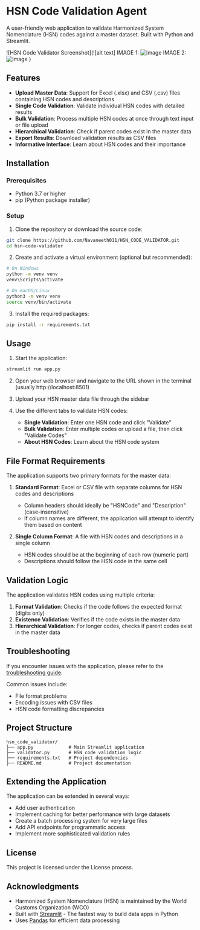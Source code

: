 # HSN Code Validation Agent

A user-friendly web application to validate Harmonized System Nomenclature (HSN) codes against a master dataset. Built with Python and Streamlit.

![HSN Code Validator Screenshot](![alt text]
IMAGE 1:
![image](https://github.com/user-attachments/assets/cf46cd28-4590-48ac-9067-9c1aeb8fd0e8)
IMAGE 2:
![image](https://github.com/user-attachments/assets/5fcc0e11-3693-4fc7-a627-50809a667b6c)
)

## Features

- **Upload Master Data**: Support for Excel (.xlsx) and CSV (.csv) files containing HSN codes and descriptions
- **Single Code Validation**: Validate individual HSN codes with detailed results
- **Bulk Validation**: Process multiple HSN codes at once through text input or file upload
- **Hierarchical Validation**: Check if parent codes exist in the master data
- **Export Results**: Download validation results as CSV files
- **Informative Interface**: Learn about HSN codes and their importance

## Installation

### Prerequisites

- Python 3.7 or higher
- pip (Python package installer)

### Setup

1. Clone the repository or download the source code:

```bash
git clone https://github.com/Navaneeth011/HSN_CODE_VALIDATOR.git
cd hsn-code-validator
```

2. Create and activate a virtual environment (optional but recommended):

```bash
# On Windows
python -m venv venv
venv\Scripts\activate

# On macOS/Linux
python3 -m venv venv
source venv/bin/activate
```

3. Install the required packages:

```bash
pip install -r requirements.txt
```

## Usage

1. Start the application:

```bash
streamlit run app.py
```

2. Open your web browser and navigate to the URL shown in the terminal (usually http://localhost:8501)

3. Upload your HSN master data file through the sidebar

4. Use the different tabs to validate HSN codes:
   - **Single Validation**: Enter one HSN code and click "Validate"
   - **Bulk Validation**: Enter multiple codes or upload a file, then click "Validate Codes"
   - **About HSN Codes**: Learn about the HSN code system

## File Format Requirements

The application supports two primary formats for the master data:

1. **Standard Format**: Excel or CSV file with separate columns for HSN codes and descriptions
   - Column headers should ideally be "HSNCode" and "Description" (case-insensitive)
   - If column names are different, the application will attempt to identify them based on content

2. **Single Column Format**: A file with HSN codes and descriptions in a single column
   - HSN codes should be at the beginning of each row (numeric part)
   - Descriptions should follow the HSN code in the same cell

## Validation Logic

The application validates HSN codes using multiple criteria:

1. **Format Validation**: Checks if the code follows the expected format (digits only)
2. **Existence Validation**: Verifies if the code exists in the master data
3. **Hierarchical Validation**: For longer codes, checks if parent codes exist in the master data

## Troubleshooting

If you encounter issues with the application, please refer to the [troubleshooting guide](troubleshooting_guide.md).

Common issues include:
- File format problems
- Encoding issues with CSV files
- HSN code formatting discrepancies

## Project Structure

```
hsn_code_validator/
├── app.py             # Main Streamlit application
├── validator.py       # HSN code validation logic
├── requirements.txt   # Project dependencies
├── README.md          # Project documentation
```

## Extending the Application

The application can be extended in several ways:

- Add user authentication
- Implement caching for better performance with large datasets
- Create a batch processing system for very large files
- Add API endpoints for programmatic access
- Implement more sophisticated validation rules

## License

This project is licensed under the License process.

## Acknowledgments

- Harmonized System Nomenclature (HSN) is maintained by the World Customs Organization (WCO)
- Built with [Streamlit](https://streamlit.io/) - The fastest way to build data apps in Python
- Uses [Pandas](https://pandas.pydata.org/) for efficient data processing
